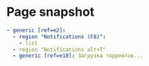 # Page snapshot

```yaml
- generic [ref=e2]:
  - region "Notifications (F8)":
    - list
  - region "Notifications alt+T"
  - generic [ref=e10]: Загрузка торрентов...
```